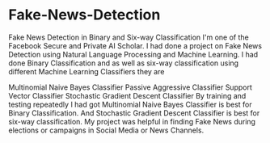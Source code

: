 # Fake-News-Detection
Fake News Detection in Binary and Six-way Classification
I'm one of the Facebook Secure and Private AI Scholar. I had done a project on Fake News Detection using Natural Language Processing and Machine Learning. I had done Binary Classification and as well as six-way classification using different Machine Learning Classifiers they are

Multinomial Naive Bayes Classifier
Passive Aggressive Classifier
Support Vector Classifier
Stochastic Gradient Descent Classifier
By training and testing repeatedly I had got Multinomial Naive Bayes Classifier is best for Binary Classification. And Stochastic Gradient Descent Classifier is best for six-way classification.
My project was helpful in finding Fake News during elections or campaigns in Social Media or News Channels.
